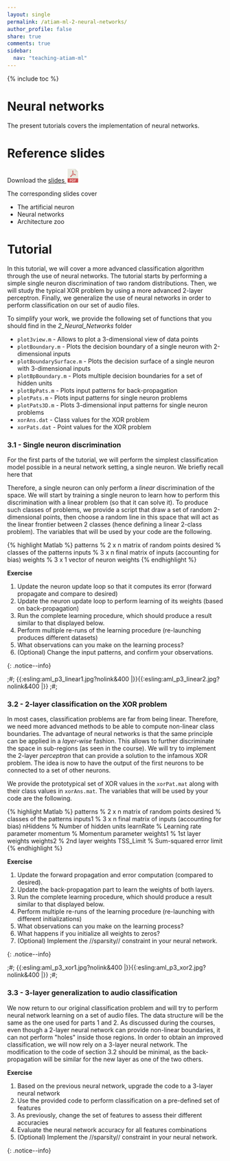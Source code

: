 ```yaml
---
layout: single
permalink: /atiam-ml-2-neural-networks/
author_profile: false
share: true
comments: true
sidebar:
  nav: "teaching-atiam-ml"
---
```


{% include toc %}

# Neural networks

The present tutorials covers the implementation of neural networks.

# Reference slides

Download the [slides ![](../images/pdf.png)](../documents/MML.Lesson.2.Neural.networks.pdf)

The corresponding slides cover

  - The artificial neuron
  - Neural networks
  - Architecture zoo  

# Tutorial 

In this tutorial, we will cover a more advanced classification algorithm through the use of neural networks. The tutorial starts by performing a simple single neuron discrimination of two random distributions. Then, we will study the typical XOR problem by using a more advanced 2-layer perceptron. Finally, we generalize the use of neural networks in order to perform classification on our set of audio files.

To simplify your work, we provide the following set of functions that you should find in the *2_Neural_Networks* folder
  * `plot3view.m` - Allows to plot a 3-dimensional view of data points
  * `plotBoundary.m` - Plots the decision boundary of a single neuron with 2-dimensional inputs
  * `plotBoundarySurface.m` - Plots the decision surface of a single neuron with 3-dimensional inputs
  * `plotBpBoundary.m` - Plots multiple decision boundaries for a set of hidden units
  * `plotBpPats.m` - Plots input patterns for back-propagation
  * `plotPats.m` - Plots input patterns for single neuron problems
  * `plotPats3D.m` - Plots 3-dimensional input patterns for single neuron problems
  * `xorAns.dat` - Class values for the XOR problem
  * `xorPats.dat` - Point values for the XOR problem


### 3.1 - Single neuron discrimination

For the first parts of the tutorial, we will perform the simplest classification model possible in a neural network setting, a single neuron. We briefly recall here that 

Therefore, a single neuron can only perform a *linear* discrimination of the space. We will start by training a single neuron to learn how to perform this discrimination with a linear problem (so that it can solve it). To produce such classes of problems, we provide a script that draw a set of random 2-dimensional points, then choose a random line in this space that will act as the linear frontier between 2 classes (hence defining a linear 2-class problem). The variables that will be used by your code are the following.  

{% highlight Matlab %}
patterns      % 2 x n matrix of random points
desired       % classes of the patterns 
inputs        % 3 x n final matrix of inputs (accounting for bias)
weights       % 3 x 1 vector of neuron weights
{% endhighlight %}  
  
**Exercise**  
<div markdown="1">  

  1. Update the neuron update loop so that it computes its error (forward propagate and compare to desired)
  2. Update the neuron update loop to perform learning of its weights (based on back-propagation)
  3. Run the complete learning procedure, which should produce a result similar to that displayed below.
  4. Perform multiple re-runs of the learning procedure (re-launching produces different datasets)
  5. What observations can you make on the learning process?
  6. (Optional) Change the input patterns, and confirm your observations.

</div>{: .notice--info}  

;#;
{{:esling:aml_p3_linear1.jpg?nolink&400 |}}{{:esling:aml_p3_linear2.jpg?nolink&400 |}}
;#;

### 3.2 - 2-layer classification on the XOR problem
In most cases, classification problems are far from being linear. Therefore, we need more advanced methods to be able to compute non-linear class boundaries. The advantage of neural networks is that the same principle can be applied in a *layer-wise* fashion. This allows to further discriminate the space in sub-regions (as seen in the course). We will try to implement the 2-layer *perceptron* that can provide a solution to the infamous XOR problem.
The idea is now to have the output of the first neurons to be connected to a set of other neurons. 

We provide the prototypical set of XOR values in the `xorPat.mat` along with their class values in `xorAns.mat`. The variables that will be used by your code are the following.


{% highlight Matlab %}
patterns          % 2 x n matrix of random points
desired           % classes of the patterns 
inputs1           % 3 x n final matrix of inputs (accounting for bias)
nHiddens          % Number of hidden units
learnRate         % Learning rate parameter
momentum          % Momentum parameter
weights1          % 1st layer weights
weights2          % 2nd layer weights
TSS_Limit         % Sum-squared error limit
{% endhighlight %}   

**Exercise**  
<div markdown="1">  

  1. Update the forward propagation and error computation (compared to desired).
  2. Update the back-propagation part to learn the weights of both layers.
  3. Run the complete learning procedure, which should produce a result similar to that displayed below.
  4. Perform multiple re-runs of the learning procedure (re-launching with different initializations)
  5. What observations can you make on the learning process?
  6. What happens if you initialize all weights to zeros?
  7. (Optional) Implement the //sparsity// constraint in your neural network.

</div>{: .notice--info}

;#;
{{:esling:aml_p3_xor1.jpg?nolink&400 |}}{{:esling:aml_p3_xor2.jpg?nolink&400 |}}
;#;

### 3.3 - 3-layer generalization to audio classification
We now return to our original classification problem and will try to perform neural network learning on a set of audio files. The data structure will be the same as the one used for parts 1 and 2. As discussed during the courses, even though a 2-layer neural network can provide non-linear boundaries, it can not perform "holes" inside those regions. In order to obtain an improved classification, we will now rely on a 3-layer neural network. The modification to the code of section 3.2 should be minimal, as the back-propagation will be similar for the new layer as one of the two others.


**Exercise**  
<div markdown="1">  

  1. Based on the previous neural network, upgrade the code to a 3-layer neural network
  2. Use the provided code to perform classification on a pre-defined set of features
  3. As previously, change the set of features to assess their different accuracies
  4. Evaluate the neural network accuracy for all features combinations
  5. (Optional) Implement the //sparsity// constraint in your neural network.

</div>{: .notice--info}

